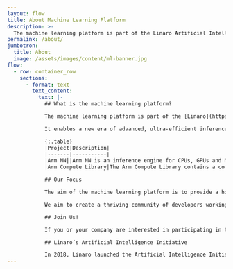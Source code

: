 ```yaml
---
layout: flow
title: About Machine Learning Platform
description: >-
  The machine learning platform is part of the Linaro Artificial Intelligence Initiative and is the home for open-source software libraries (Arm NN and Arm Compute Library) that optimise the execution of machine learning workloads on Arm-based processors.
permalink: /about/
jumbotron:
  title: About
  image: /assets/images/content/ml-banner.jpg
flow:
  - row: container_row
    sections:
      - format: text
        text_content:
          text: |-
            ## What is the machine learning platform?

            The machine learning platform is part of the [Linaro](https://www.linaro.org/news/linaro-announces-launch-of-machine-intelligence-initiative/)[ Artificial Intelligence Initiative](https://www.linaro.org/news/linaro-announces-launch-of-machine-intelligence-initiative/) and is the home for open-source software libraries (Arm NN and Arm Compute Library) that optimise the execution of machine learning workloads on Arm-based processors.

            It enables a new era of advanced, ultra-efficient inference at the edge. Specifically designed for machine learning (ML) and neural network (NN) capabilities, the architecture is versatile enough to scale to any device, from the Internet of Things (IoT) to connected cars and servers.

            {:.table}
            |Project|Description|
            |-------|-----------|
            |Arm NN||Arm NN is an inference engine for CPUs, GPUs and NPUs. It bridges the gap between existing NN frameworks and the underlying IP. It enables efficient translation of existing neural network frameworks, such as TensorFlow and Caffe, allowing them to run efficiently – without modification – across Arm Cortex CPUs and Arm Mali GPUs. For more details see: [https://developer.arm.com/products/processors/machine-learning/arm-nn](https://developer.arm.com/products/processors/machine-learning/arm-nn)|
            |Arm Compute Library|The Arm Compute Library contains a comprehensive collection of software functions implemented for the Arm Cortex-A family of CPU processors and the Arm Mali family of GPUs. It is a convenient repository of low-level optimized functions that developers can source individually or use as part of complex pipelines in order to accelerate their algorithms and applications. For more details see: [https://developer.arm.com/technologies/compute-library](https://developer.arm.com/technologies/compute-library)|

            ## Our Focus

            The aim of the machine learning platform is to provide a home for the development of open-source software that optimises and simplifies the running of machine learning jobs on Arm-based processors.

            We aim to create a thriving community of developers working together to make the machine learning platform a key resource for achieving ultra-efficient inference at the edge.

            ## Join Us!

            If you or your company are interested in participating in this effort, please visit the [Contributing](/contributing/) page. We welcome all feedback and participation in the development of the machine learning platform.

            ## Linaro’s Artificial Intelligence Initiative

            In 2018, Linaro launched the Artificial Intelligence Initiative, kick started by Arm’s donation of Arm NN. The initiative aims to provide the best-in-class Deep Learning performance by leveraging Neural Network acceleration in IP and SoCs from the Arm ecosystem. Currently every IP vendor forks the runtime of each machine learning framework to integrate their hardware blocks and then tune for performance. This leads to a duplication of effort amongst all players, perpetual cost of re-integration for every new rebasing, and overall increased total cost of ownership. To find out more about the initiative and how to get involved, go to [https://www.linaro.org/engineering/artificial-intelligence/](https://www.linaro.org/engineering/artificial-intelligence/).
---
```

